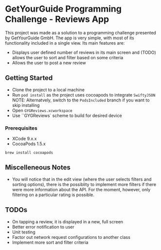 # GetYourGuide Programming Challenge - Reviews App

This project was made as a solution to a programming challenge presented by GetYourGuide GmbH. The app is very simple, with most of its functionality included in a single view. Its main features are:
- Displays user defined number of reviews in its main screen and (TODO) allows the user to sort and filter based on some criteria
- Allows the user to post a new review

## Getting Started

- Clone the project to a local machine
- Run `pod install` as the project uses cocoapods to integrate `SwiftyJSON`
NOTE: Alternatvely, switch to the `PodsIncluded` branch if you want to skip installing
- Open `GYGReviews.xcworkspace`
- Use ``GYGReviews` scheme to build for desired device

### Prerequisites
- XCode 9.x.x
- CocoaPods 1.5.x
```
brew install cocoapods
```

## Miscelleneous Notes
- You will notice that in the edit view (where the user selects filters and sorting options), there is the possiblity to implement more filters if there were more information about the API. For the moment, however, only filtering on a particular rating is possible.

## TODOs
- On tapping a review, it is displayed in a new, full screen
- Better error notification to user
- Unit testing 
- Factor out network request configurations to another class
- Implement more sort and filter criteria
